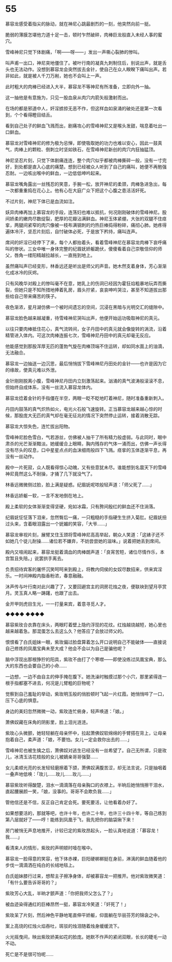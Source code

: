# 55

慕容龙感受着指尖的脉动，就在神尼心跳最剧烈的一刻，他突然向前一挺。

脆弱的薄膜怎堪他力道十足一击，顿时乍然破碎，肉棒巨龙般直入未经人事的蜜穴。

雪峰神尼只觉下体剧痛，「啊——呀——」发出一声嘶心裂肺的惨叫。

叫声甫一出口，神尼突地僵住了。被叶行南的凝真九刺制住后，别说出声，就是舌头也无法动作。没想到慕容龙会突然拔去金针，使自己在众人睽睽下痛叫出声。若非如此，就是被人千刀万剐，她也不会叫上一声。

此时粗大的肉棒已经进入大半，慕容龙不等神尼有所准备，立即向外一抽。

这一抽他是有意施为，只见一股血泉从肉穴内箭矢般激射而出。

在场的都是邪道中人，奸淫掳掠无恶不作，但这样血如泉涌的破处还是第一次看到，个个看得瞪目结舌。

看到自己处子的鲜血飞溅而出，剧痛攻心的雪峰神尼又是喉头发甜，喘息着吐出一口鲜血。

慕容龙对雪峰神尼的修为极为忌惮，即使吸取她的功力也难以安心，因此一鼓真气，肉棒上的颗粒、倒刺立时坚如铁石，在雪峰神尼新创的肉穴内狂抽猛顶。

神尼坚忍片刻，只觉下体剧痛连连，整个肉穴似乎都被肉棒撕碎一般，没有一寸完好，到处都是直入心底的痛楚。想到已经被众人听到了自己的痛叫，她便不再勉强忍耐。一边咳出喉中的鲜血，一边低低呻吟起来。

慕容龙嘴角露出一丝残忍的笑意，手腕一松，放开神尼的柔颈，肉棒急进急出，每一次都重重捣在花心上。他有心在大庭广众下把这个心腹之患活活奸死。

不过片刻，神尼下体已是血流如注。

妖异肉棒再加上慕容龙的手段，连荡妇也难以抵抗，何况刚刚破体的雪峰神尼。股间娇柔的嫩肉尽数绽裂，肥厚的花瓣沾满鲜血。神尼玉体紧绷，大张的双腿不住痉挛，两腿间紧窄的肉穴像被一枝布满钢刺的灼热巨棒捣得粉碎，痛彻心肺。她疼得遍体冷汗，坚忍片刻后，自忖破体必死，于是放下矜持，痛叫连声。

席间的奸淫已经停下了来，每个人都抬着头，看着雪峰神尼在慕容龙肉棒下哀呼痛叫的惨状。三女中唯一身体完整的纪眉妩娇躯跪伏，傻傻看着自己崇敬信仰的师父，唇角一缕阳精越拉越长，一直拖到地上。

虽然痛叫声已经变形，林香远还是听出是师父的声音。她木然支着身体，芳心渐渐化成冰冷的灰烬。

只有风晚华对殿上的惨叫毫不在意，她乳上的伤洞已经因为霍狂焰粗暴地玩弄而撕裂，但她只是不知所措地捧着乳房，眉头拧紧，哀哀呻吟哭泣，甚至不知道拔出那些给自己带来痛苦的筷子。

夜色渐浓，星月湖仿佛一个被时间遗忘的空间，沉浸在黑暗与光明交汇的缝隙中。

慕容龙脸色越来越凝重，待雪峰神尼哭叫出声，他便开始运功吸取神尼的真元。

以往只要肉棒抵住花心，真气流转间，女子丹田中的真元就会像旋转的涡流，沿着精管进入体内。可这次肉棒连振七次，雪峰神尼丹田中的真元却毫无反应。

他能感觉到那股浑厚无匹的蓬勃气旋在肉棒顶端不住运转，却如同水面上的油滴，无法融合。

慕容龙一边抽送一边沉思，最后悄悄拔下雪峰神尼丹田处的金针——也许是因为它的缘故，使真元难以外泄。

金针刚刚脱离小腹，雪峰神尼丹田内立刻激荡起来。汹涌的真气波涛般滚滚不息，但始终自成体系，没有一丝流入慕容龙体内。

慕容龙捻着金针的手指僵在半空，两眼一眨不眨地盯着神尼，随时准备重新刺入。

丹田内鼓荡的真气炽热如火，电光火石般飞速旋转。正当慕容龙越来越心惊的时候，那股庞大无匹的真气却在毫无征兆的情况下突然停止运转，接着消散无踪。

慕容龙大惊失色，连忙拔出阳物。

雪峰神尼脸色雪白，气若游丝，仿佛被人抽干了所有精力般虚弱。与此同时，眼中肃杀的光芒渐渐黯淡。她缓缓合上眼睛，胸内残存的气体一涌而出，仿佛一声长得没有尽头的叹息，口中星星点点的血沫细雨般四下飞溅。痉挛的玉体逐渐平息，再没有一丝动作。

殿中一片死寂，众人既看得惊心动魄，又有些意犹未尽。谁能想到名震天下的雪峰神尼竟然这么不耐操，才捅了几下就没气了。

林香远微微侧过脸，脸上满是疑惑。纪眉妩呢哝般轻声道：「师父死了……」

林香远娇躯一软，一言不发地倒在地上。

殿上柔软的女体渐渐变得坚硬，宛如冰霜，只有胯间殷红的鲜血还不住淌落。

纪眉妩怔怔落下泪来，忽然臀后一痛，一只粗糙的手指硬生生挤入菊肛。纪眉妩扭过头来，含着眼泪露出一个妩媚的笑容，「大爷……」

慕容龙审视片刻，展臂叉住玉颈将雪峰神尼高高举起，朝众人笑道：「这婊子还不如她几个徒儿耐操……诸位若不嫌弃，不妨尝尝她的滋味。」说着把她丢到席间。

殿内又喧闹起来，慕容龙挺着滴血的肉棒朗声道：「良宵苦短，诸位尽情作乐，本宫暂且失陪。」说罢拱手离去。

负责招待宾客的屠怀沉笑呵呵来到殿上，将教内伺侯的女奴尽数招来，供来宾淫乐。一时间神殿内脂香粉浓，春意融融。

沐声传与叶行南对此兴趣了了，又要回避宫主的洞房花烛之夜，便联袂到望月亭赏月。灵玉真人略一踌躇，也跟了出去。

金开甲则虎目生光，一一打量来宾，着意寻觅人才。

◆◆◆◆ ◆◆◆◆

慕容紫玫合衣靠在床头，两眼盯着壁上隐约浮现的花纹。红烛越烧越短，她心里也越来越着急。那混蛋怎么去这么久？他答应了会放过师父的。

恨恨看了白氏姐妹一眼，紫玫偏过脸盘算着怎么开口说明自己不能破体——直接说自己修炼的凤凰宝典未至大成？他会不会以为自己是骗他呢？

脑中浮现出那根狰狞的阳具，紫玫不由打了个寒噤——即使没练过凤凰宝典，那么大的东西也会要自己的小命……

一边想，一边不由自主的伸手掩在腹下。她洗澡时触摸过那个小穴，那里紧得连一根手指都塞不进去，何况是儿臂粗的巨物呢？

觉察到自己羞耻的举动，紫玫明玉般的俏脸顿时飞起一片红霞。她悄悄啐了一口，压下心底的惧意。

身边的美妇忽然微微一动，紫玫连忙俯身，轻声唤道：「娘。」

萧佛奴藏在床角的阴影里，脸上泪光涟涟。

紫玫心头微颤，她轻轻躺在母亲怀中，拉起萧佛奴软绵绵的手臂搭在背上，让母亲抱着自己，柔声道：「娘，不要怕。女儿一定会救你出去的……」

雪峰神尼也被生擒之后，萧佛奴对逃生已经没有一丝希望了。自己无所谓，只是玫儿，冰清玉洁花枝般的女儿被嫡亲哥哥强娶……

女儿柔顺光亮的长发轻轻磨擦着下颌，萧佛奴满腹苦涩，却无法言说，只是抽咽着一叠声地低唤：「玫儿……玫儿……玫儿……」

慕容紫玫听得酸楚，泪水一滴滴落在母亲胸口的衣襟上。半晌后她悄悄擦干泪水，直起腰展颜一笑，「娘，没事的。哥哥不会欺负我……」

管他信还是不信，反正自己肯定会死。要死要活，让他看着办好了。

如果想要活的，那就等吧，也许十年，也许二十年，也许三十四十年，等自己练到第八层就好了——哼！能练到凤凰于飞，我先把你的脑袋揪下来！

房门被悄无声息地推开，计较已定的紫玫昂起头，一脸认真地说道：「慕容龙！我……」

看清来人的情形，紫玫的声明顿时噎在喉中。

慕容龙一脸得意的笑容，他下体赤裸，巨阳硬梆梆挺在身前，淋漓的鲜血随着他的步伐一滴滴洒在纯白的长绒地毯上。

白氏姐妹膝行过来，想帮主子擦净身体，却被慕容龙一把推开。他对紫玫微笑道：「有什么要告诉哥哥的？」

紫玫芳心大乱，半晌才颤声道：「你把我师父怎么了？」

被血迹染得通红的巨棒昂然一挺，慕容龙冷笑道：「奸死了！」

紫玫呆了片刻，然后神色平静地笔直伸平娇躯，仰面躺在华丽芬芳的锦衾之中。

案上高烧的红烛火焰吞吐，斑驳的烛泪随着烛身缓缓流下。

火光摇曳间，映出紫玫娇美如花的脸庞。她默不作声的紧闭双眼，长长的睫毛一动不动。

死亡是不是很可怕呢……
